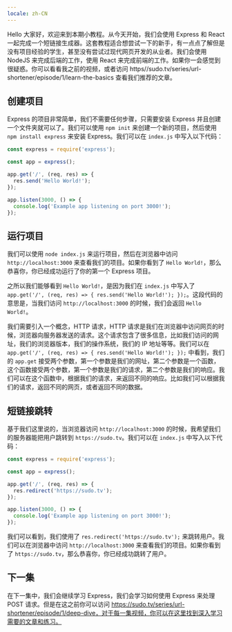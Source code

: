 ```yaml
---
locale: zh-CN
---
```


Hello 大家好，欢迎来到本期小教程。从今天开始，我们会使用 Express 和 React 一起完成一个短链接生成器。这套教程适合想尝试一下的新手，有一点点了解但是没有项目经验的学生，甚至没有尝试过现代网页开发的从业者。我们会使用 NodeJS 来完成后端的工作，使用 React 来完成前端的工作。如果你一会感觉到很疑惑。你可以看看我之前的视频，或者访问 https//sudo.tv/series/url-shortener/episode/1/learn-the-basics 查看我们推荐的文章。

## 创建项目

Express 的项目非常简单，我们不需要任何步骤，只需要安装 Express 并且创建一个文件夹就可以了。我们可以使用 `npm init` 来创建一个新的项目，然后使用 `npm install express` 来安装 Express。我们可以在 `index.js` 中写入以下代码：

```js
const express = require('express');

const app = express();

app.get('/', (req, res) => {
  res.send('Hello World!');
});

app.listen(3000, () => {
  console.log('Example app listening on port 3000!');
});
```

## 运行项目

我们可以使用 `node index.js` 来运行项目，然后在浏览器中访问 `http://localhost:3000` 来查看我们的项目。如果你看到了 `Hello World!`，那么恭喜你，你已经成功运行了你的第一个 Express 项目。

之所以我们能够看到 `Hello World!`，是因为我们在 `index.js` 中写入了 `app.get('/', (req, res) => { res.send('Hello World!'); });`。这段代码的意思是，当我们访问 `http://localhost:3000` 的时候，我们会返回 `Hello World!`。

我们需要引入一个概念，HTTP 请求，HTTP 请求是我们在浏览器中访问网页的时候，浏览器向服务器发送的请求。这个请求包含了很多信息，比如我们访问的网址，我们的浏览器版本，我们的操作系统，我们的 IP 地址等等。我们可以在 `app.get('/', (req, res) => { res.send('Hello World!'); });` 中看到，我们的 `app.get` 接受两个参数，第一个参数是我们的网址，第二个参数是一个函数，这个函数接受两个参数，第一个参数是我们的请求，第二个参数是我们的响应。我们可以在这个函数中，根据我们的请求，来返回不同的响应。比如我们可以根据我们的请求，返回不同的网页，或者返回不同的数据。

## 短链接跳转

基于我们这里说的，当浏览器访问 `http://localhost:3000` 的时候，我希望我们的服务器能把用户跳转到 `https://sudo.tv`。我们可以在 `index.js` 中写入以下代码：

```js
const express = require('express');

const app = express();

app.get('/', (req, res) => {
  res.redirect('https://sudo.tv');
});

app.listen(3000, () => {
  console.log('Example app listening on port 3000!');
});
```

我们可以看到，我们使用了 `res.redirect('https://sudo.tv');` 来跳转用户。我们可以在浏览器中访问 `http://localhost:3000` 来查看我们的项目。如果你看到了 `https://sudo.tv`，那么恭喜你，你已经成功跳转了用户。

## 下一集

在下一集中，我们会继续学习 Express，我们会学习如何使用 Express 来处理 POST 请求。但是在这之前你可以访问 https://sudo.tv/series/url-shortener/episode/1/deep-dive，对于每一集视频，你可以在这里找到深入学习需要的文章和练习。
